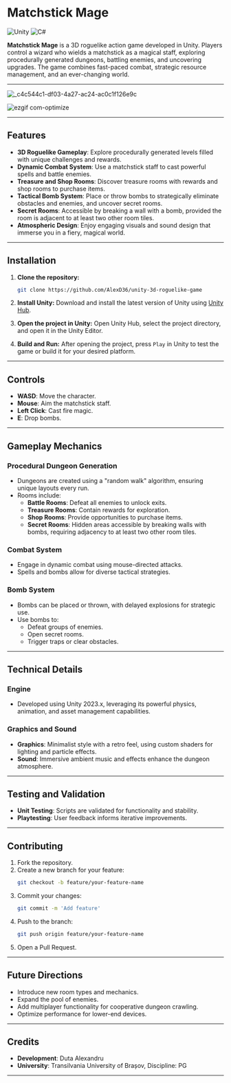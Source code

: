 # **Matchstick Mage**

![Unity](https://img.shields.io/badge/Unity-2023.x-blue?style=flat-square)
![C#](https://img.shields.io/badge/C%23-10.0-blue?style=flat-square)

**Matchstick Mage** is a 3D roguelike action game developed in Unity. Players control a wizard who wields a matchstick as a magical staff, exploring procedurally generated dungeons, battling enemies, and uncovering upgrades. The game combines fast-paced combat, strategic resource management, and an ever-changing world.

---

![_c4c544c1-df03-4a27-ac24-ac0c1f126e9c](https://github.com/user-attachments/assets/ee9013ae-5df2-4ed9-be5c-7963547550ec)

![ezgif com-optimize](https://github.com/user-attachments/assets/9cc74be1-04e9-4e76-be35-7be724b56be5)



---


## **Features**

- **3D Roguelike Gameplay**: Explore procedurally generated levels filled with unique challenges and rewards.
- **Dynamic Combat System**: Use a matchstick staff to cast powerful spells and battle enemies.
- **Treasure and Shop Rooms**: Discover treasure rooms with rewards and shop rooms to purchase items.
- **Tactical Bomb System**: Place or throw bombs to strategically eliminate obstacles and enemies, and uncover secret rooms.
- **Secret Rooms**: Accessible by breaking a wall with a bomb, provided the room is adjacent to at least two other room tiles.
- **Atmospheric Design**: Enjoy engaging visuals and sound design that immerse you in a fiery, magical world.

---

## **Installation**

1. **Clone the repository:**
   ```bash
   git clone https://github.com/AlexD36/unity-3d-roguelike-game
   ```

2. **Install Unity:**
   Download and install the latest version of Unity using [Unity Hub](https://unity.com/download).

3. **Open the project in Unity:**
   Open Unity Hub, select the project directory, and open it in the Unity Editor.

4. **Build and Run:**
   After opening the project, press `Play` in Unity to test the game or build it for your desired platform.

---

## **Controls**

- **WASD**: Move the character.
- **Mouse**: Aim the matchstick staff.
- **Left Click**: Cast fire magic.
- **E**: Drop bombs.

---

## **Gameplay Mechanics**

### **Procedural Dungeon Generation**
- Dungeons are created using a "random walk" algorithm, ensuring unique layouts every run.
- Rooms include:
  - **Battle Rooms**: Defeat all enemies to unlock exits.
  - **Treasure Rooms**: Contain rewards for exploration.
  - **Shop Rooms**: Provide opportunities to purchase items.
  - **Secret Rooms**: Hidden areas accessible by breaking walls with bombs, requiring adjacency to at least two other room tiles.

### **Combat System**
- Engage in dynamic combat using mouse-directed attacks.
- Spells and bombs allow for diverse tactical strategies.

### **Bomb System**
- Bombs can be placed or thrown, with delayed explosions for strategic use.
- Use bombs to:
  - Defeat groups of enemies.
  - Open secret rooms.
  - Trigger traps or clear obstacles.

---

## **Technical Details**

### **Engine**
- Developed using Unity 2023.x, leveraging its powerful physics, animation, and asset management capabilities.

### **Graphics and Sound**
- **Graphics**: Minimalist style with a retro feel, using custom shaders for lighting and particle effects.
- **Sound**: Immersive ambient music and effects enhance the dungeon atmosphere.

---

## **Testing and Validation**

- **Unit Testing**: Scripts are validated for functionality and stability.
- **Playtesting**: User feedback informs iterative improvements.

---

## **Contributing**

1. Fork the repository.
2. Create a new branch for your feature:
   ```bash
   git checkout -b feature/your-feature-name
   ```
3. Commit your changes:
   ```bash
   git commit -m 'Add feature'
   ```
4. Push to the branch:
   ```bash
   git push origin feature/your-feature-name
   ```
5. Open a Pull Request.

---

## **Future Directions**

- Introduce new room types and mechanics.
- Expand the pool of enemies.
- Add multiplayer functionality for cooperative dungeon crawling.
- Optimize performance for lower-end devices.

---

## **Credits**

- **Development**: Duta Alexandru
- **University**: Transilvania University of Brașov, Discipline: PG

---

